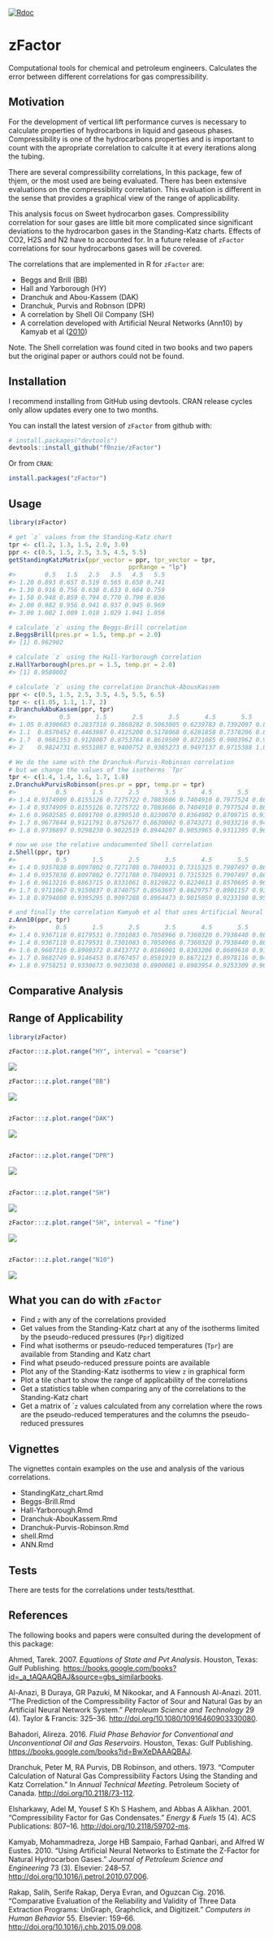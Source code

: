 
[![Rdoc](http://www.rdocumentation.org/badges/version/zFactor)](http://www.rdocumentation.org/packages/zFactor)

<!-- README.md is generated from README.Rmd. Please edit that file -->
zFactor
=======

Computational tools for chemical and petroleum engineers. Calculates the error between different correlations for gas compressibility.

Motivation
----------

For the development of vertical lift performance curves is necessary to calculate properties of hydrocarbons in liquid and gaseous phases. Compressibility is one of the hydrocarbons properties and is important to count with the apropriate correlation to calculte it at every iterations along the tubing.

There are several compressibility correlations, In this package, few of thjem, or the most used are being evaluated. There has been extensive evaluations on the compressibility correlation. This evaluation is different in the sense that provides a graphical view of the range of applicability.

This analysis focus on Sweet hydrocarbon gases. Compressibility correlation for sour gases are little bit more complicated since significant deviations to the hydrocarbon gases in the Standing-Katz charts. Effects of CO2, H2S and N2 have to accounted for. In a future release of `zFactor` correlations for sour hydrocarbons gases will be covered.

The correlations that are implemented in R for `zFactor` are:

-   Beggs and Brill (BB)
-   Hall and Yarborough (HY)
-   Dranchuk and Abou-Kassem (DAK)
-   Dranchuk, Purvis and Robnson (DPR)
-   A correlation by Shell Oil Company (SH)
-   A correlation developed with Artificial Neural Networks (Ann10) by Kamyab et al ([2010](#ref-Kamyab2010))

Note. The Shell correlation was found cited in two books and two papers but the original paper or authors could not be found.

Installation
------------

I recommend installing from GitHub using devtools. CRAN release cycles only allow updates every one to two months.

You can install the latest version of `zFactor` from github with:

``` r
# install.packages("devtools")
devtools::install_github("f0nzie/zFactor")
```

Or from `CRAN`:

``` r
install.packages("zFactor")
```

Usage
-----

``` r
library(zFactor)

# get `z` values from the Standing-Katz chart
tpr <- c(1.2, 1.3, 1.5, 2.0, 3.0) 
ppr <- c(0.5, 1.5, 2.5, 3.5, 4.5, 5.5) 
getStandingKatzMatrix(ppr_vector = ppr, tpr_vector = tpr, 
                                 pprRange = "lp")
#>        0.5   1.5   2.5   3.5   4.5   5.5
#> 1.20 0.893 0.657 0.519 0.565 0.650 0.741
#> 1.30 0.916 0.756 0.638 0.633 0.684 0.759
#> 1.50 0.948 0.859 0.794 0.770 0.790 0.836
#> 2.00 0.982 0.956 0.941 0.937 0.945 0.969
#> 3.00 1.002 1.009 1.018 1.029 1.041 1.056

# calculate `z` using the Beggs-Brill correlation
z.BeggsBrill(pres.pr = 1.5, temp.pr = 2.0)
#> [1] 0.962902

# calculate `z` using the Hall-Yarborough correlation
z.HallYarborough(pres.pr = 1.5, temp.pr = 2.0)
#> [1] 0.9580002

# calculate `z` using the correlation Dranchuk-AbousKassem
ppr <- c(0.5, 1.5, 2.5, 3.5, 4.5, 5.5, 6.5) 
tpr <- c(1.05, 1.1, 1.7, 2) 
z.DranchukAbuKassem(ppr, tpr)
#>            0.5       1.5       2.5       3.5       4.5       5.5       6.5
#> 1.05 0.8300683 0.2837318 0.3868282 0.5063005 0.6239783 0.7392097 0.8521762
#> 1.1  0.8570452 0.4463987 0.4125200 0.5178068 0.6281858 0.7378206 0.8458725
#> 1.7  0.9681353 0.9128087 0.8753784 0.8619509 0.8721085 0.9003962 0.9409634
#> 2    0.9824731 0.9551087 0.9400752 0.9385273 0.9497137 0.9715388 1.0015560

# We do the same with the Dranchuk-Purvis-Robinson correlation
# but we change the values of the isotherms `Tpr`
tpr <- c(1.4, 1.4, 1.6, 1.7, 1.8) 
z.DranchukPurvisRobinson(pres.pr = ppr, temp.pr = tpr)
#>           0.5       1.5       2.5       3.5       4.5       5.5       6.5
#> 1.4 0.9374909 0.8155126 0.7275722 0.7083606 0.7404910 0.7977524 0.8666456
#> 1.4 0.9374909 0.8155126 0.7275722 0.7083606 0.7404910 0.7977524 0.8666456
#> 1.6 0.9602585 0.8891708 0.8399510 0.8230070 0.8364902 0.8709715 0.9183151
#> 1.7 0.9677844 0.9121791 0.8752677 0.8630002 0.8743271 0.9033216 0.9440582
#> 1.8 0.9736897 0.9298230 0.9022519 0.8944207 0.9053965 0.9311395 0.9672850

# now we use the relative undocumented Shell correlation
z.Shell(ppr, tpr)
#>           0.5       1.5       2.5       3.5       4.5       5.5       6.5
#> 1.4 0.9357838 0.8097802 0.7271788 0.7040931 0.7315325 0.7907497 0.8641572
#> 1.4 0.9357838 0.8097802 0.7271788 0.7040931 0.7315325 0.7907497 0.8641572
#> 1.6 0.9613216 0.8863715 0.8331061 0.8120822 0.8224613 0.8570695 0.9073678
#> 1.7 0.9711067 0.9150837 0.8740757 0.8563697 0.8629757 0.8901157 0.9321262
#> 1.8 0.9794808 0.9395295 0.9097288 0.8964473 0.9015059 0.9233190 0.9584750

# and finally the correlation Kamyab et al that uses Artificial Neural Networks
z.Ann10(ppr, tpr)
#>           0.5       1.5       2.5       3.5       4.5       5.5       6.5
#> 1.4 0.9367118 0.8179531 0.7301083 0.7058966 0.7360320 0.7938440 0.8650626
#> 1.4 0.9367118 0.8179531 0.7301083 0.7058966 0.7360320 0.7938440 0.8650626
#> 1.6 0.9607316 0.8909372 0.8413772 0.8186001 0.8303206 0.8669610 0.9174184
#> 1.7 0.9682749 0.9146453 0.8767457 0.8581919 0.8672123 0.8978116 0.9413442
#> 1.8 0.9758251 0.9330673 0.9033038 0.8900081 0.8983954 0.9253309 0.9638663
```

Comparative Analysis
--------------------

Range of Applicability
----------------------

``` r
library(zFactor)

zFactor:::z.plot.range("HY", interval = "coarse")
```

![](man/figures/README-unnamed-chunk-4-1.png)

``` r
zFactor:::z.plot.range("BB")
```

![](man/figures/README-unnamed-chunk-4-2.png)

``` r

zFactor:::z.plot.range("DAK")
```

![](man/figures/README-unnamed-chunk-4-3.png)

``` r

zFactor:::z.plot.range("DPR")
```

![](man/figures/README-unnamed-chunk-4-4.png)

``` r

zFactor:::z.plot.range("SH")
```

![](man/figures/README-unnamed-chunk-4-5.png)

``` r
zFactor:::z.plot.range("SH", interval = "fine")
```

![](man/figures/README-unnamed-chunk-4-6.png)

``` r

zFactor:::z.plot.range("N10")
```

![](man/figures/README-unnamed-chunk-4-7.png)

What you can do with `zFactor`
------------------------------

-   Find `z` with any of the correlations provided
-   Get values from the Standing-Katz chart at any of the isotherms limited by the pseudo-reduced pressures (`Ppr`) digitized
-   Find what isotherms or pseudo-reduced temperatures (`Tpr`) are available from Standing and Katz chart
-   Find what pseudo-reduced pressure points are available
-   Plot any of the Standing-Katz isotherms to view `z` in graphical form
-   Plot a tile chart to show the range of applicability of the correlations
-   Get a statistics table when comparing any of the correlations to the Standing-Katz chart
-   Get a matrix of \``z` values calculated from any correlation where the rows are the pseudo-reduced temperatures and the columns the pseudo-reduced pressures

Vignettes
---------

The vignettes contain examples on the use and analysis of the various correlations.

-   StandingKatz\_chart.Rmd
-   Beggs-Brill.Rmd
-   Hall-Yarborough.Rmd
-   Dranchuk-AbouKassem.Rmd
-   Dranchuk-Purvis-Robinson.Rmd
-   shell.Rmd
-   ANN.Rmd

Tests
-----

There are tests for the correlations under tests/testthat.

References
----------

The following books and papers were consulted during the development of this package:

Ahmed, Tarek. 2007. *Equations of State and Pvt Analysis*. Houston, Texas: Gulf Publishing. <https://books.google.com/books?id=_a_tAQAAQBAJ&source=gbs_similarbooks>.

Al-Anazi, B Duraya, GR Pazuki, M Nikookar, and A Fannoush Al-Anazi. 2011. “The Prediction of the Compressibility Factor of Sour and Natural Gas by an Artificial Neural Network System.” *Petroleum Science and Technology* 29 (4). Taylor & Francis: 325–36. <http://doi.org/10.1080/10916460903330080>.

Bahadori, Alireza. 2016. *Fluid Phase Behavior for Conventional and Unconventional Oil and Gas Reservoirs*. Houston, Texas: Gulf Publishing. <https://books.google.com/books?id=BwXeDAAAQBAJ>.

Dranchuk, Peter M, RA Purvis, DB Robinson, and others. 1973. “Computer Calculation of Natural Gas Compressibility Factors Using the Standing and Katz Correlation.” In *Annual Technical Meeting*. Petroleum Society of Canada. <http://doi.org/10.2118/73-112>.

Elsharkawy, Adel M, Yousef S Kh S Hashem, and Abbas A Alikhan. 2001. “Compressibility Factor for Gas Condensates.” *Energy & Fuels* 15 (4). ACS Publications: 807–16. <http://doi.org/10.2118/59702-ms>.

Kamyab, Mohammadreza, Jorge HB Sampaio, Farhad Qanbari, and Alfred W Eustes. 2010. “Using Artificial Neural Networks to Estimate the Z-Factor for Natural Hydrocarbon Gases.” *Journal of Petroleum Science and Engineering* 73 (3). Elsevier: 248–57. <http://doi.org/10.1016/j.petrol.2010.07.006>.

Rakap, Salih, Serife Rakap, Derya Evran, and Oguzcan Cig. 2016. “Comparative Evaluation of the Reliability and Validity of Three Data Extraction Programs: UnGraph, Graphclick, and Digitizeit.” *Computers in Human Behavior* 55. Elsevier: 159–66. <http://doi.org/10.1016/j.chb.2015.09.008>.
